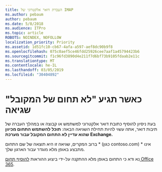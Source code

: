 ```yaml
---
title: העברת דואר אלקטרוני של IMAP
ms.author: pebaum
author: pebaum
ms.date: 5/8/2018
ms.audience: ITPro
ms.topic: article
ROBOTS: NOINDEX, NOFOLLOW
localization_priority: Priority
ms.assetid: 1d51fc10-cb67-4afa-a597-aef8dc90b9f8
ms.openlocfilehash: 075c0aef5ce46fdd25926cee7aaf1a45794423b6
ms.sourcegitcommit: f1c96fd3890d4e211f7d6bf73b9105fdaab2e11c
ms.translationtype: MT
ms.contentlocale: he-IL
ms.lasthandoff: 03/05/2019
ms.locfileid: "30404892"
---
```

# <a name="when-you-get-a-not-an-accepted-domain-error"></a>כאשר תגיע "לא תחום של המקובל" שגיאה

בעת ניסיון להוסיף כתובת דואר אלקטרוני למשתמש או קבוצה או במהלך העברה של תיבות דואר, אתה עשוי להיות תחילת השגיאה הבאה: **תוכל להשתמש התחום מכיוון שהוא עדיין לא התחום המקובל עבור מערכת Exchange.**
  
ברוב המקרים, שגיאה זו היא תוצאה של שם התחום * (כגון contoso.com) * אינו מתבצע באופן מלא מוגדר עבור הארגון שלך. 
  
נא ודא כי התחום באופן מלא ההתקנה על-ידי ביצוע ההוראות [להוסיף תחום Office 365](https://support.office.com/article/6383f56d-3d09-4dcb-9b41-b5f5a5efd611).
  

